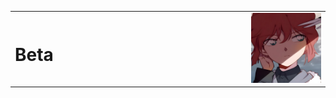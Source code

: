 <table border="0">
  <tr>
    <td width="75%">
      <h1>Beta</h1>
      <p><b></p></b>
      <p><b></p></b>
      <p><b></p></b>
      <p><b></p></b>
      <p><b></p></b>
    </td>
    <td width="25%">
      <img src="/main.jpg">
    </td>
  </tr>
</table>
